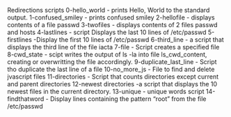 Redirections scripts
0-hello_world - prints Hello, World to the standard output.
1-confused_smiley - prints confused smiley
2-hellofile - displays contents of a file passwd
3-twofiles - displays contents of 2 files passwd and hosts
4-lastlines - script Displays the last 10 lines of /etc/passwd
5-firstlines -Display the first 10 lines of /etc/passwd
6-third_line -  a script that displays the third line of the file iacta
7-file - Script creates a specified file
8-cwd_state - scipt writes the output of ls -la into file ls_cwd_content, creating or overwritting the file accordingly.
9-duplicate_last_line - Script tho duplicate the last line of a file
10-no_more_js - File to find and delete jvascript files
11-directories - Script that counts directories except current and parent directories
12-newest directories -a script that displays the 10 newest files in the current directory.
13-unique - unique words script
14-findthatword - Display lines containing the pattern “root” from the file /etc/passwd